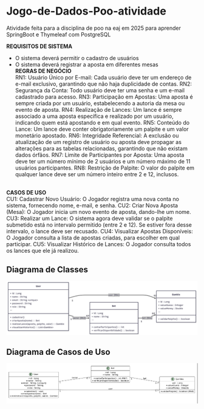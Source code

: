# Jogo-de-Dados-Poo-atividade

Atividade feita para a disciplina de poo na eaj em 2025 para aprender SpringBoot e Thymeleaf com PostgreSQL 

**REQUISITOS DE SISTEMA**<br/>
- O sistema deverá permitir o cadastro de usuários
- O sistema deverá registrar a aposta em diferentes mesas
<br/>**REGRAS DE NEGÓCIO**<br/>
RN1: Usuário Único por E-mail: Cada usuário deve ter um endereço de e-mail exclusivo, garantindo que não haja duplicidade de contas.
RN2: Segurança da Conta: Todo usuário deve ter uma senha e um e-mail cadastrado para acesso.
RN3: Participação em Apostas: Uma aposta é sempre criada por um usuário, estabelecendo a autoria da mesa ou evento de aposta.
RN4: Realização de Lances: Um lance é sempre associado a uma aposta específica e realizado por um usuário, indicando quem está apostando e em qual evento.
RN5: Conteúdo do Lance: Um lance deve conter obrigatoriamente um palpite e um valor monetário apostado.
RN6: Integridade Referencial: A exclusão ou atualização de um registro de usuário ou aposta deve propagar as alterações para as tabelas relacionadas, garantindo que não existam dados órfãos.
RN7:	Limite de Participantes por Aposta: Uma aposta deve ter um número mínimo de 2 usuários e um número máximo de 11 usuários participantes.
RN8:	Restrição de Palpite: O valor do palpite em qualquer lance deve ser um número inteiro entre 2 e 12, inclusos.

<br/>**CASOS DE USO**<br/>
CU1:	Cadastrar Novo Usuário: O Jogador registra uma nova conta no sistema, fornecendo nome, e-mail, e senha.
CU2:	Criar Nova Aposta (Mesa):	O Jogador inicia um novo evento de aposta, dando-lhe um nome.
CU3:	Realizar um Lance:	O sistema agora deve validar se o palpite submetido está no intervalo permitido (entre 2 e 12). Se estiver fora desse intervalo, o lance deve ser recusado.
CU4:	Visualizar Apostas Disponíveis:	O Jogador consulta a lista de apostas criadas, para escolher em qual participar.
CU5:	Visualizar Histórico de Lances:	O Jogador consulta todos os lances que ele já realizou.</br>

## Diagrama de Classes

![Diagrama de Classes](Docs/DiagramadeClasses.png)

## Diagrama de Casos de Uso

![Diagrama de Casos de Uso](Docs/caso_de_uso.png)
